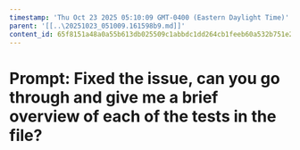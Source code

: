 ```yaml
---
timestamp: 'Thu Oct 23 2025 05:10:09 GMT-0400 (Eastern Daylight Time)'
parent: '[[..\20251023_051009.161598b9.md]]'
content_id: 65f8151a48a0a55b613db025509c1abbdc1dd264cb1feeb60a532b751e22d3b0
---
```


# Prompt: Fixed the issue, can you go through and give me a brief overview of each of the tests in the file?
